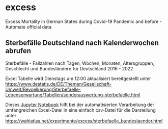 # excess
Excess Mortality in German States during Covid-19 Pandemic and before - Automate official data

## Sterbefälle Deutschland nach Kalenderwochen abrufen

Sterbefälle - Fallzahlen nach Tagen, Wochen, Monaten, Altersgruppen, Geschlecht und Bundesländern für Deutschland 2016 - 2022

Excel Tabelle wird Dienstags um 12:00 aktualisiert bereitgestellt unter
https://www.destatis.de/DE/Themen/Gesellschaft-Umwelt/Bevoelkerung/Sterbefaelle-Lebenserwartung/Tabellen/sonderauswertung-sterbefaelle.html

Dieses [Jupyter Notebook](https://github.com/wahlatlas/excess/blob/main/Sterbefaelle_Destatis.ipynb) hilft bei der automatisierten Verarbeitung der umfangreichen Excel-Datei in eine einfach csv-Datei für die Darstellung unter
https://wahlatlas.net/experimente/excess/sterbefaelle_bundeslaender.html
